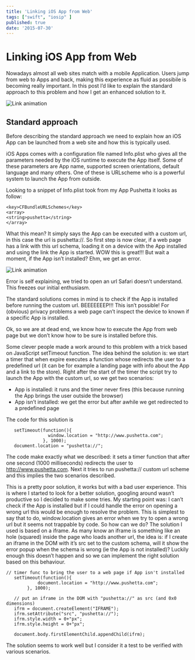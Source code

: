 ```yaml
---
title: 'Linking iOS App from Web'
tags: ["swift", "iosip" ]
published: true
date: '2015-07-30'
---
```


# Linking iOS App from Web

Nowadays almost all web sites  match with a mobile Application. Users jump from web to Apps and back, making this experience as fluid as possibile is becoming really important. In this post I’d like to explain the standard approach to this problem and how I get an enhanced solution to it.

![Link animation](./linkios-image1.gif)

## Standard approach

Before describing the standard approach we need to explain how an iOS App can be launched from a web site and how this is typically used.

iOS Apps comes with a configuration file named Info.plist who gives all the parameters needed by the iOS runtime to execute the App itself. Some of these parameters are  App name, supported screen orientations, default language and many others. One of these is URLscheme  who is a powerful system to launch the App from outside.

Looking to a snippet of Info.plist took from my App Pushetta it looks as follow:

```
<key>CFBundleURLSchemes</key>
<array>
<string>pushetta</string>
</array>
```

What this mean? It simply says the App can be executed with a custom url, in this case the url is pushetta://. So first step is now clear, if a web page has a link with this url schema, loading it on a device with the App installed and using the link the App is started. WOW this is great!!! But wait a moment, if the App isn’t installed? Ehm, we get an error.

![Link animation](./linkios-image2.jpg)

Error is self explaining, we tried to open an url Safari doesn’t understand. This freezes our initial enthusiasm.

The standard solutions comes in mind is to check if the App is installed before running the custom url. BEEEEEEEP!!! This isn’t possible! For (obvious) privacy problems a web page can’t inspect the device to known if a specific App is installed.

Ok, so we are at dead end, we know how to execute the App from web page but we don’t know how to be sure is installed before this.

Some clever people made a work around to this problem with a trick based on JavaScript setTimeout function. The idea behind the solution is: we start a timer that when expire executes a function whose redirects the user to a predefined url (it can be for example a landing page with info about the App and a link to the store). Right after the start of the timer the script try to launch the App with the custom url, so we get two scenarios:

- App is installed: it runs and the timer never fires (this because running the App brings the user outside the browser)
- App isn’t installed: we get the error but after awhile we get redirected to a predefined page

The code for this solution is

```
   setTimeout(function(){
                window.location = "http://www.pushetta.com";
              }, 1000);
   document.location = "pushetta://";
```

The code make exactly what we described: it sets a timer function that after one second (1000 milliseconds) redirects the user to http://www.pushetta.com. Next it tries to run pushetta:// custom url scheme and this implies the two scenarios described.

This is a pretty poor solution, it works but with a bad user experience. This is where I started to look for a better solution, googling around wasn’t productive so I decided to make some tries. My starting point was: I can’t check if the App is installed but if I could handle the error on opening a wrong url this would be enough to resolve the problem. This is simplest to say that to do, window.location gives an error when we try to open a wrong url but it seems not trappable by code. So how can we do? The solution I used is based on a iframe. As many know an iframe is something like an hole (squared) inside the page who loads another url, the idea is: if I create an iframe in the DOM with it’s src set to the custom schema, will it show the error popup when the schema is wrong (ie the App is not installed)? Luckily enough this doesn’t happen and so we can implement the right solution based on this behaviour.

```
// timer func to bring the user to a web page if App isn't installed
   setTimeout(function(){
            document.location = "http://www.pushetta.com";
        }, 1000);

   // put an iframe in the DOM with "pushetta://" as src (and 0x0 dimensions)
   ifrm = document.createElement("IFRAME"); 
   ifrm.setAttribute("src", "pushetta://"); 
   ifrm.style.width = 0+"px"; 
   ifrm.style.height = 0+"px"; 
            
   document.body.firstElementChild.appendChild(ifrm);
```

The solution seems to work well but I consider it a test to be verified with various scenarios.

